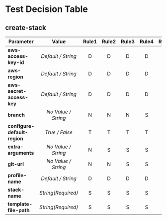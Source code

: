 # Test Decision Table

## create-stack

| Parameter | Value | Rule1 | Rule2 | Rule3 | Rule4 | Rule5 |
| ---- |:----:|:----:|:----:|:----:|:----:|:----:|
| **aws-access-key-id** | *Default / String* | D | D | D | D | S |
| **aws-region** | *Default / String* | D | D | D | D | S |
| **aws-secret-access-key** | *Default / String* | D | D | D | D | S |
| **branch** | *No Value / String* | N | N | N | S | S |
| **configure-default-region** | *True / False* | T | T | T | T | T |
| **extra-arguments** | *No Value / String* | N | S | S | S | S |
| **git-url** | *No Value / String* | N | N | S | S | S |
| **profile-name** | *Default / String* | D | D | D | D | S |
| **stack-name** | *String(Required)* | S | S | S | S | S |
| **template-file-path** | *String(Required)* | S | S | S | S | S |

